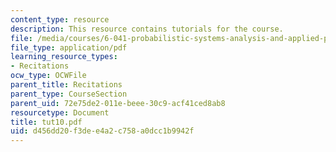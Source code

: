```yaml
---
content_type: resource
description: This resource contains tutorials for the course.
file: /media/courses/6-041-probabilistic-systems-analysis-and-applied-probability-spring-2006/d456dd20f3dee4a2c758a0dcc1b9942f_tut10.pdf
file_type: application/pdf
learning_resource_types:
- Recitations
ocw_type: OCWFile
parent_title: Recitations
parent_type: CourseSection
parent_uid: 72e75de2-011e-beee-30c9-acf41ced8ab8
resourcetype: Document
title: tut10.pdf
uid: d456dd20-f3de-e4a2-c758-a0dcc1b9942f
---
```

